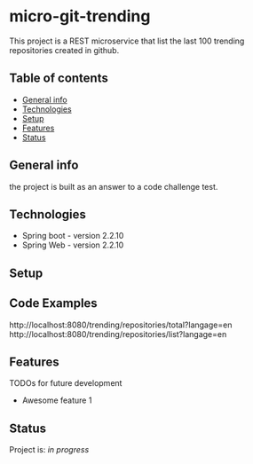 # micro-git-trending
This project is a REST microservice that list the last 100 trending repositories created in github.

## Table of contents
* [General info](#general-info)
* [Technologies](#technologies)
* [Setup](#setup)
* [Features](#features)
* [Status](#status)

## General info
the project is built as an answer to a code challenge test.

## Technologies
* Spring boot - version 2.2.10
* Spring Web - version 2.2.10

## Setup

## Code Examples
http://localhost:8080/trending/repositories/total?langage=en
http://localhost:8080/trending/repositories/list?langage=en

## Features
 TODOs for future development
* Awesome feature 1

## Status
Project is: _in progress_
